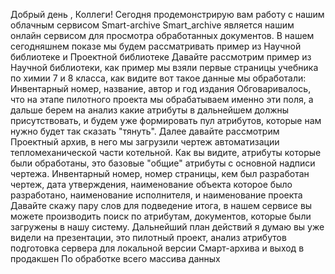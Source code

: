 Добрый день , Коллеги! 
Сегодня продемонстрирую вам работу с нашим облачным сервисом Smart-archive 
Smart_archive является нашим онлайн сервисом для просмотра обработанных документов. 
В нашем сегодняшнем показе мы будем рассматривать пример из Научной библиотеке и Проектной библиотеке 
Давайте рассмотрим пример из Научной библиотеки, как пример мы взяли первые страницы учебника по химии 7 и 8 класса, как видите вот такое данные мы обработали:  
Инвентарный номер, название, автор и год издания 
Обговаривалось, что на этапе пилотного проекта мы обрабатываем именно эти поля, а дальше берем на анализ какие атрибуты в дальнейшем должны присутствовать, и будем уже формировать пул атрибутов, которые нам нужно будет так сказать "тянуть".
Далее давайте рассмотрим Проектный архив, в него мы загрузили чертеж автоматизации тепломеханической части котельной. 
Как вы видите, атрибуты которые были обработаны, это базовые "общие" атрибуты с основной надписи чертежа. Инвентарный номер, номер страницы, кем был разработан чертеж, дата утверждения, наименование объекта которое было разработано, наименование исполнителя, и наименование проекта 
Давайте скажу пару слов для подведение итога, в нашем сервисе вы можете производить поиск по атрибутам, документов, которые были загружены в нашу систему. 
Дальнейший план действий я думаю вы уже видели на презентации, это пилотный проект, анализ атрибутов подготовка сервера для локальной версии Смарт-архива и выход в продакшен По обработке всего массива данных
